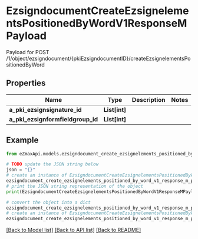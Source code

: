 # EzsigndocumentCreateEzsignelementsPositionedByWordV1ResponseMPayload

Payload for POST /1/object/ezsigndocument/{pkiEzsigndocumentID}/createEzsignelementsPositionedByWord

## Properties

Name | Type | Description | Notes
------------ | ------------- | ------------- | -------------
**a_pki_ezsignsignature_id** | **List[int]** |  | 
**a_pki_ezsignformfieldgroup_id** | **List[int]** |  | 

## Example

```python
from eZmaxApi.models.ezsigndocument_create_ezsignelements_positioned_by_word_v1_response_m_payload import EzsigndocumentCreateEzsignelementsPositionedByWordV1ResponseMPayload

# TODO update the JSON string below
json = "{}"
# create an instance of EzsigndocumentCreateEzsignelementsPositionedByWordV1ResponseMPayload from a JSON string
ezsigndocument_create_ezsignelements_positioned_by_word_v1_response_m_payload_instance = EzsigndocumentCreateEzsignelementsPositionedByWordV1ResponseMPayload.from_json(json)
# print the JSON string representation of the object
print(EzsigndocumentCreateEzsignelementsPositionedByWordV1ResponseMPayload.to_json())

# convert the object into a dict
ezsigndocument_create_ezsignelements_positioned_by_word_v1_response_m_payload_dict = ezsigndocument_create_ezsignelements_positioned_by_word_v1_response_m_payload_instance.to_dict()
# create an instance of EzsigndocumentCreateEzsignelementsPositionedByWordV1ResponseMPayload from a dict
ezsigndocument_create_ezsignelements_positioned_by_word_v1_response_m_payload_form_dict = ezsigndocument_create_ezsignelements_positioned_by_word_v1_response_m_payload.from_dict(ezsigndocument_create_ezsignelements_positioned_by_word_v1_response_m_payload_dict)
```
[[Back to Model list]](../README.md#documentation-for-models) [[Back to API list]](../README.md#documentation-for-api-endpoints) [[Back to README]](../README.md)


